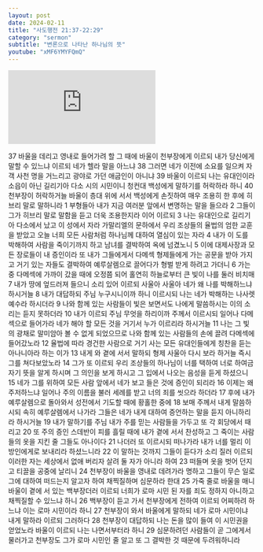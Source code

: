 ```yaml
---
layout: post
date: 2024-02-11
title: "사도행전 21:37-22:29"
category: "sermon"
subtitle: "변론으로 나타난 하나님의 뜻"
youtube: "xMF6YMYFQmQ"
---
```


<div class="youtube margin-large">
    <iframe src="https://www.youtube.com/embed/xMF6YMYFQmQ" title="YouTube video player" frameborder="0" allow="accelerometer; autoplay; clipboard-write; encrypted-media; gyroscope; picture-in-picture; web-share" allowfullscreen></iframe>
</div>

37 바울을 데리고 영내로 들어가려 할 그 때에 바울이 천부장에게 이르되 내가 당신에게 말할 수 있느냐 이르되 네가 헬라 말을 아느냐
38 그러면 네가 이전에 소요를 일으켜 자객 사천 명을 거느리고 광야로 가던 애굽인이 아니냐
39 바울이 이르되 나는 유대인이라 소읍이 아닌 길리기아 다소 시의 시민이니 청컨대 백성에게 말하기를 허락하라 하니
40 천부장이 허락하거늘 바울이 층대 위에 서서 백성에게 손짓하여 매우 조용히 한 후에 히브리 말로 말하니라
1 부형들아 내가 지금 여러분 앞에서 변명하는 말을 들으라
2 그들이 그가 히브리 말로 말함을 듣고 더욱 조용한지라 이어 이르되
3 나는 유대인으로 길리기아 다소에서 났고 이 성에서 자라 가말리엘의 문하에서 우리 조상들의 율법의 엄한 교훈을 받았고 오늘 너희 모든 사람처럼 하나님께 대하여 열심이 있는 자라
4 내가 이 도를 박해하여 사람을 죽이기까지 하고 남녀를 결박하여 옥에 넘겼노니
5 이에 대제사장과 모든 장로들이 내 증인이라 또 내가 그들에게서 다메섹 형제들에게 가는 공문을 받아 가지고 거기 있는 자들도 결박하여 예루살렘으로 끌어다가 형벌 받게 하려고 가더니
6 가는 중 다메섹에 가까이 갔을 때에 오정쯤 되어 홀연히 하늘로부터 큰 빛이 나를 둘러 비치매
7 내가 땅에 엎드러져 들으니 소리 있어 이르되 사울아 사울아 네가 왜 나를 박해하느냐 하시거늘
8 내가 대답하되 주님 누구시니이까 하니 이르시되 나는 네가 박해하는 나사렛 예수라 하시더라
9 나와 함께 있는 사람들이 빛은 보면서도 나에게 말씀하시는 이의 소리는 듣지 못하더라
10 내가 이르되 주님 무엇을 하리이까 주께서 이르시되 일어나 다메섹으로 들어가라 네가 해야 할 모든 것을 거기서 누가 이르리라 하시거늘
11 나는 그 빛의 광채로 말미암아 볼 수 없게 되었으므로 나와 함께 있는 사람들의 손에 끌려 다메섹에 들어갔노라
12 율법에 따라 경건한 사람으로 거기 사는 모든 유대인들에게 칭찬을 듣는 아나니아라 하는 이가
13 내게 와 곁에 서서 말하되 형제 사울아 다시 보라 하거늘 즉시 그를 쳐다보았노라
14 그가 또 이르되 우리 조상들의 하나님이 너를 택하여 너로 하여금 자기 뜻을 알게 하시며 그 의인을 보게 하시고 그 입에서 나오는 음성을 듣게 하셨으니
15 네가 그를 위하여 모든 사람 앞에서 네가 보고 들은 것에 증인이 되리라
16 이제는 왜 주저하느냐 일어나 주의 이름을 불러 세례를 받고 너의 죄를 씻으라 하더라
17 후에 내가 예루살렘으로 돌아와서 성전에서 기도할 때에 황홀한 중에
18 보매 주께서 내게 말씀하시되 속히 예루살렘에서 나가라 그들은 네가 내게 대하여 증언하는 말을 듣지 아니하리라 하시거늘
19 내가 말하기를 주님 내가 주를 믿는 사람들을 가두고 또 각 회당에서 때리고
20 또 주의 증인 스데반이 피를 흘릴 때에 내가 곁에 서서 찬성하고 그 죽이는 사람들의 옷을 지킨 줄 그들도 아나이다
21 나더러 또 이르시되 떠나가라 내가 너를 멀리 이방인에게로 보내리라 하셨느니라
22 이 말하는 것까지 그들이 듣다가 소리 질러 이르되 이러한 자는 세상에서 없애 버리자 살려 둘 자가 아니라 하여
23 떠들며 옷을 벗어 던지고 티끌을 공중에 날리니
24 천부장이 바울을 영내로 데려가라 명하고 그들이 무슨 일로 그에 대하여 떠드는지 알고자 하여 채찍질하며 심문하라 한대
25 가죽 줄로 바울을 매니 바울이 곁에 서 있는 백부장더러 이르되 너희가 로마 시민 된 자를 죄도 정하지 아니하고 채찍질할 수 있느냐 하니
26 백부장이 듣고 가서 천부장에게 전하여 이르되 어찌하려 하느냐 이는 로마 시민이라 하니
27 천부장이 와서 바울에게 말하되 네가 로마 시민이냐 내게 말하라 이르되 그러하다
28 천부장이 대답하되 나는 돈을 많이 들여 이 시민권을 얻었노라 바울이 이르되 나는 나면서부터라 하니
29 심문하려던 사람들이 곧 그에게서 물러가고 천부장도 그가 로마 시민인 줄 알고 또 그 결박한 것 때문에 두려워하니라